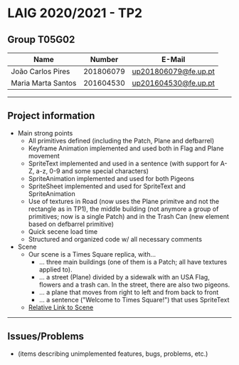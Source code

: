 # LAIG 2020/2021 - TP2

## Group T05G02

| Name                | Number    | E-Mail               |
| ------------------- | --------- | -------------------- |
| João Carlos Pires   | 201806079 | up201806079@fe.up.pt |
| Maria Marta Santos  | 201604530 | up201604530@fe.up.pt |

----

## Project information

- Main strong points
  * All primitives defined (including the Patch, Plane and defbarrel)
  * Keyframe Animation implemented and used both in Flag and Plane movement
  * SpriteText implemented and used in a sentence (with support for A-Z, a-z, 0-9 and some special characters)
  * SpriteAnimation implemented and used for both Pigeons
  * SpriteSheet implemented and used for SpriteText and SpriteAnimation
  * Use of textures in Road (now uses the Plane primitve and not the rectangle as in TP1), the middle building (not anymore a group of primitives; now is a single Patch) and in the Trash Can (new element based on defbarrel primitive)
  * Quick secene load time
  * Structured and organized code w/ all necessary comments
- Scene
  * Our scene is a Times Square replica, with...
    - ... three main buildings (one of them is a Patch; all have textures applied to).
    - ... a street (Plane) divided by a sidewalk with an USA Flag, flowers and a trash can. In the street, there are also two pigeons.
    - ... a plane that moves from right to left and from back to front
    - ... a sentence ("Welcome to Times Square!") that uses SpriteText
  * [Relative Link to Scene](https://git.fe.up.pt/laig/laig-2020-2021/t05/laig-t05-g02/-/blob/master/TP2/scenes/lsf_scheme.xml)

----

## Issues/Problems

- (items describing unimplemented features, bugs, problems, etc.)
